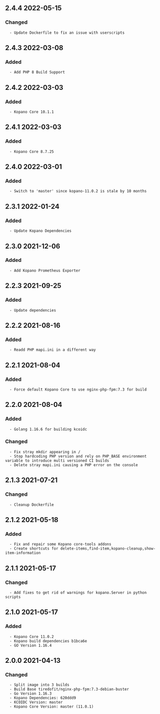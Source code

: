 ## 2.4.4 2022-05-15 <dave at tiredofit dot ca>

   ### Changed
      - Update Dockerfile to fix an issue with userscripts


## 2.4.3 2022-03-08 <dave at tiredofit dot ca>

   ### Added
      - Add PHP 8 Build Support


## 2.4.2 2022-03-03 <dave at tiredofit dot ca>

   ### Added
      - Kopano Core 10.1.1


## 2.4.1 2022-03-03 <dave at tiredofit dot ca>

   ### Added
      - Kopano Core 8.7.25


## 2.4.0 2022-03-01 <dave at tiredofit dot ca>

   ### Added
      - Switch to 'master' since kopano-11.0.2 is stale by 10 months


## 2.3.1 2022-01-24 <dave at tiredofit dot ca>

   ### Added
      - Update Kopano Dependencies


## 2.3.0 2021-12-06 <dave at tiredofit dot ca>

   ### Added
      - Add Kopano Prometheus Exporter


## 2.2.3 2021-09-25 <dave at tiredofit dot ca>

   ### Added
      - Update dependencies


## 2.2.2 2021-08-16 <dave at tiredofit dot ca>

   ### Added
      - Readd PHP mapi.ini in a different way


## 2.2.1 2021-08-04 <dave at tiredofit dot ca>

   ### Added
      - Force default Kopano Core to use nginx-php-fpm:7.3 for build


## 2.2.0 2021-08-04 <dave at tiredofit dot ca>

   ### Added
      - Golang 1.16.6 for building kcoidc

   ### Changed
      - Fix stray mkdir appearing in /
      - Stop hardcoding PHP version and rely on PHP_BASE environment variable to introduce multi versioned CI builds
      - Delete stray mapi.ini causing a PHP error on the console


## 2.1.3 2021-07-21 <dave at tiredofit dot ca>

   ### Changed
      - Cleanup Dockerfile


## 2.1.2 2021-05-18 <dave at tiredofit dot ca>

   ### Added
      - Fix and repair some Kopano core-tools addons
      - Create shortcuts for delete-items,find-item,kopano-cleanup,show-item-information


## 2.1.1 2021-05-17 <dave at tiredofit dot ca>

   ### Changed
      - Add fixes to get rid of warnings for kopano.Server in python scripts


## 2.1.0 2021-05-17 <dave at tiredofit dot ca>

   ### Added
      - Kopano Core 11.0.2
      - Kopano build dependencies b1bca6e
      - GO Version 1.16.4


## 2.0.0 2021-04-13 <dave at tiredofit dot ca>

   ### Changed
      - Split image into 3 builds
      - Build Base tiredofit/nginx-php-fpm:7.3-debian-buster
      - Go Version 1.16.3
      - Kopano Dependencies: 620ddd9
      - KCOIDC Version: master
      - Kopano Core Version: master (11.0.1)


